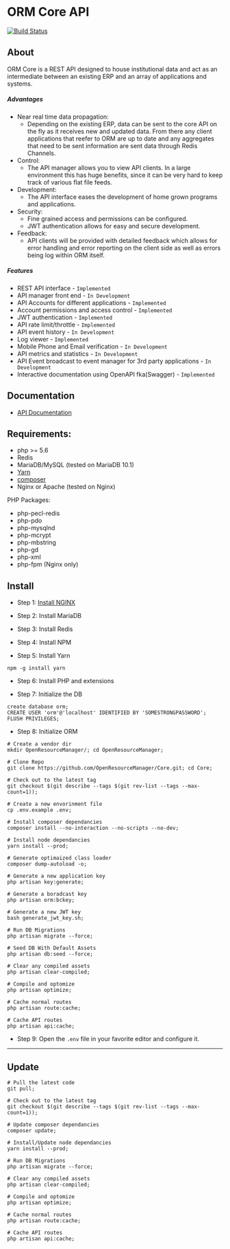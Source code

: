 # ORM Core API

[![Build Status](https://travis-ci.org/OpenResourceManager/Core.svg?branch=master)](https://travis-ci.org/OpenResourceManager/Core)

## About

ORM Core is a REST API designed to house institutional data and act as an intermediate between an existing ERP and an array of applications and systems.

##### Advantages
 
* Near real time data propagation:
    * Depending on the existing ERP, data can be sent to the core API on the fly as it receives new and updated data. From there any client applications that reefer to ORM are up to date and any aggregates that need to be sent information are sent data through Redis Channels. 
* Control:
    * The API manager allows you to view API clients. In a large environment this has huge benefits, since it can be very hard to keep track of various flat file feeds.
* Development:
    * The API interface eases the development of home grown programs and applications.
* Security:
    * Fine grained access and permissions can be configured.
    * JWT authentication allows for easy and secure development.
* Feedback:
    * API clients will be provided with detailed feedback which allows for error handling and error reporting on the client side as well as errors being log within ORM itself.

##### Features

* REST API interface - `Implemented`
* API manager front end - `In Development`
* API Accounts for different applications - `Implemented`
* Account permissions and access control - `Implemented`
* JWT authentication - `Implemented`
* API rate limit/throttle - `Implemented`
* API event history - `In Development`
* Log viewer - `Implemented`
* Mobile Phone and Email verification - `In Development`
* API metrics and statistics - `In Development`
* API Event broadcast to event manager for 3rd party applications - `In Development`
* Interactive documentation using OpenAPI fka(Swagger) - `Implemented`

## Documentation

* [API Documentation](https://orm-demo.sage.edu/api/documentation)

## Requirements:

* php >= 5.6
* Redis
* MariaDB/MySQL (tested on MariaDB 10.1)
* [Yarn](https://yarnpkg.com/)
* [composer](https://getcomposer.org/)
* Nginx or Apache (tested on Nginx)

PHP Packages:

* php-pecl-redis
* php-pdo
* php-mysqlnd
* php-mcrypt
* php-mbstring
* php-gd
* php-xml
* php-fpm (Nginx only)

## Install

* Step 1: [Install NGINX](https://github.com/MelonSmasher/NginxInstaller)

* Step 2: Install MariaDB

* Step 3: Install Redis

* Step 4: Install NPM

* Step 5: Install Yarn

```
npm -g install yarn
```

* Step 6: Install PHP and extensions

* Step 7: Initialize the DB

```mysql
create database orm;
CREATE USER 'orm'@'localhost' IDENTIFIED BY 'SOMESTRONGPASSWORD';
FLUSH PRIVILEGES;
```

* Step 8: Initialize ORM

```shell
# Create a vendor dir
mkdir OpenResourceManager/; cd OpenResourceManager;

# Clone Repo
git clone https://github.com/OpenResourceManager/Core.git; cd Core;

# Check out to the latest tag
git checkout $(git describe --tags $(git rev-list --tags --max-count=1));

# Create a new envorinment file
cp .env.example .env;

# Install composer dependancies
composer install --no-interaction --no-scripts --no-dev;

# Install node dependancies
yarn install --prod;

# Generate optimaized class loader
composer dump-autoload -o;

# Generate a new application key
php artisan key:generate;

# Generate a boradcast key
php artisan orm:bckey;

# Generate a new JWT key
bash generate_jwt_key.sh;

# Run DB Migrations
php artisan migrate --force;

# Seed DB With Default Assets
php artisan db:seed --force;

# Clear any compiled assets
php artisan clear-compiled;

# Compile and optomize
php artisan optimize;

# Cache normal routes
php artisan route:cache;

# Cache API routes
php artisan api:cache;
```

* Step 9: Open the `.env` file in your favorite editor and configure it.

 ---
 
## Update

```shell
# Pull the latest code
git pull;

# Check out to the latest tag
git checkout $(git describe --tags $(git rev-list --tags --max-count=1));

# Update composer dependancies
composer update;

# Install/Update node dependancies
yarn install --prod;

# Run DB Migrations
php artisan migrate --force;

# Clear any compiled assets
php artisan clear-compiled;

# Compile and optomize
php artisan optimize;

# Cache normal routes
php artisan route:cache;

# Cache API routes
php artisan api:cache;
```

